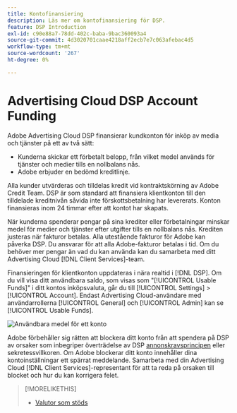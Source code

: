 ```yaml
---
title: Kontofinansiering
description: Läs mer om kontofinansiering för DSP.
feature: DSP Introduction
exl-id: c90e88a7-78dd-402c-baba-9bac360093a4
source-git-commit: 4d3020701caae4218aff2ecb7e7c063afebac4d5
workflow-type: tm+mt
source-wordcount: '267'
ht-degree: 0%

---
```


# Advertising Cloud DSP Account Funding

Adobe Advertising Cloud DSP finansierar kundkonton för inköp av media och tjänster på ett av två sätt:

* Kunderna skickar ett förbetalt belopp, från vilket medel används för tjänster och medier tills en nollbalans nås.
* Adobe erbjuder en bedömd kreditlinje.

Alla kunder utvärderas och tilldelas kredit vid kontraktskörning av Adobe Credit Team. DSP är som standard att finansiera klientkonton till den tilldelade kreditnivån såvida inte förskottsbetalning har levererats. Konton finansieras inom 24 timmar efter att kontot har skapats.

När kunderna spenderar pengar på sina krediter eller förbetalningar minskar medel för medier och tjänster efter utgifter tills en nollbalans nås. Krediten justeras när fakturor betalas. Alla utestående fakturor för Adobe kan påverka DSP. Du ansvarar för att alla Adobe-fakturor betalas i tid. Om du behöver mer pengar än vad du kan använda kan du samarbeta med ditt Advertising Cloud [!DNL Client Services]-team.

Finansieringen för klientkonton uppdateras i nära realtid i [!DNL DSP]. Om du vill visa ditt användbara saldo, som visas som &quot;[!UICONTROL Usable Funds]&quot; i ditt kontos inköpsvaluta, går du till [!UICONTROL Settings] > [!UICONTROL Account]. Endast Advertising Cloud-användare med användarrollerna [!UICONTROL General] och [!UICONTROL Admin] kan se [!UICONTROL Usable Funds].

![Användbara medel för ett konto](/help/dsp/assets/account-usable-funds.png)

Adobe förbehåller sig rätten att blockera ditt konto från att spendera på DSP av orsaker som inbegriper överträdelse av DSP [annonskravsprincipen](/help/policies/ad-requirements-policy.md) eller sekretessvillkoren. Om Adobe blockerar ditt konto innehåller dina kontoinställningar ett spärrat meddelande. Samarbeta med din Advertising Cloud [!DNL Client Services]-representant för att ta reda på orsaken till blocket och hur du kan korrigera felet.

>[!MORELIKETHIS]
>
>* [Valutor som stöds](/help/dsp/currency.md)

